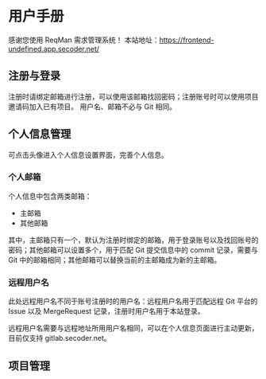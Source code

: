 # 用户手册

感谢您使用 ReqMan 需求管理系统！
本站地址：https://frontend-undefined.app.secoder.net/

## 注册与登录

注册时请绑定邮箱进行注册，可以使用该邮箱找回密码；注册账号时可以使用项目邀请码加入已有项目。
用户名、邮箱不必与 Git 相同。

## 个人信息管理

可点击头像进入个人信息设置界面，完善个人信息。

### 个人邮箱

个人信息中包含两类邮箱：
+ 主邮箱
+ 其他邮箱

其中，主邮箱只有一个，默认为注册时绑定的邮箱，用于登录账号以及找回账号的密码；其他邮箱可以设置多个，用于匹配 Git 提交信息中的 commit 记录，需要与 Git 中的邮箱相同；其他邮箱可以替换当前的主邮箱成为新的主邮箱。

### 远程用户名

此处远程用户名不同于账号注册时的用户名：远程用户名用于匹配远程 Git 平台的 Issue 以及 MergeRequest 记录，注册时用户名用于本站登录。

远程用户名需要与远程地址所用用户名相同，可以在个人信息页面进行主动更新，目前仅支持 gitlab.secoder.net。

## 项目管理